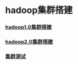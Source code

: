 # hadoop集群搭建

### [hadoop1.0集群搭建](./hadoop1.0集群搭建.md)
### [hadoop2.0集群搭建](./hadoop2.0集群搭建.md)
### [集群测试](./集群测试.md)
